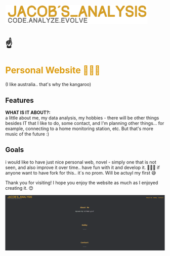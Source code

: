 ![Vizualizace](https://github.com/JacobBersheba89/New_website/blob/main/logo.png?raw=true)
<h1>☝️</h1>
<h1><span style="color:#dd9e15"> Personal Website 🦘👨‍🚀</span></h1> (I like australia.. that's why the kangaroo)

## Features

**WHAT IS IT ABOUT?:** <br>
a little about me, my data analysis, my hobbies - there will be other things besides IT that I like to do, some contact, and I'm planning other things... for example, connecting to a home monitoring station, etc. But that's more music of the future :)


## Goals
i would like to have just nice personal web, novel - simply one that is not seen, and also improve it over time.. have fun with it and develop it. 🙏🧑‍💻
if anyone want to have fork for this.. it´s no prom. Will be actuyl my first 😅

Thank you for visiting! I hope you enjoy the website as much as I enjoyed creating it. 😊

![Vizualizace](https://github.com/JacobBersheba89/New_website/blob/main/web.png?raw=true)

